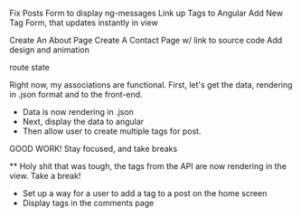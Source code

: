 Fix Posts Form to display ng-messages
Link up Tags to Angular 
Add New Tag Form, that updates instantly in view

Create An About Page
Create A Contact Page w/ link to source code
Add design and animation

route
state

Right now, my associations are functional.
First, let's get the data, rendering in .json format and
to the front-end.

* Data is now rendering in .json
* Next, display the data to angular
* Then allow user to create multiple tags for post.

GOOD WORK! Stay focused, and take breaks

** Holy shit that was tough, the tags from the API are now
rendering in the view. Take a break!

* Set up a way for a user to add a tag to a post on the home screen
* Display tags in the comments page